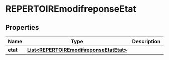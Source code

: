 
# REPERTOIREmodifreponseEtat

## Properties
Name | Type | Description | Notes
------------ | ------------- | ------------- | -------------
**etat** | [**List&lt;REPERTOIREmodifreponseEtatEtat&gt;**](REPERTOIREmodifreponseEtatEtat.md) |  |  [optional]



